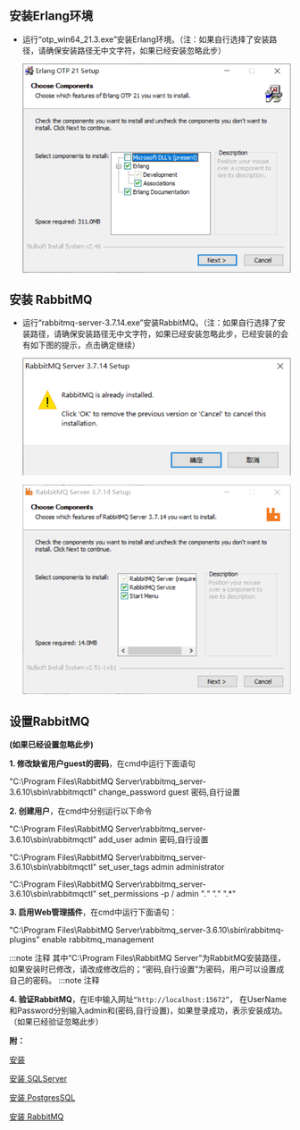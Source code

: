 ## 安装Erlang环境

* 运行“otp_win64_21.3.exe”安装Erlang环境。（注：如果自行选择了安装路径，请确保安装路径无中文字符，如果已经安装忽略此步）

  ![rm](/static/docimg/RM1.png)

## 安装 RabbitMQ

* 运行“rabbitmq-server-3.7.14.exe”安装RabbitMQ。（注：如果自行选择了安装路径，请确保安装路径无中文字符，如果已经安装忽略此步，已经安装的会有如下图的提示，点击确定继续）

  ![rm](/static/docimg/RM2.png)
  
  ![rm](/static/docimg/RM3.png)

## 设置RabbitMQ

**(如果已经设置忽略此步)**

**1. 修改缺省用户guest的密码**，在cmd中运行下面语句

"C:\Program Files\RabbitMQ Server\rabbitmq_server-3.6.10\sbin\rabbitmqctl" change_password guest 密码,自行设置

**2. 创建用户**，在cmd中分别运行以下命令

"C:\Program Files\RabbitMQ Server\rabbitmq_server-3.6.10\sbin\rabbitmqctl" add_user admin 密码,自行设置

"C:\Program Files\RabbitMQ Server\rabbitmq_server-3.6.10\sbin\rabbitmqctl" set_user_tags admin administrator

"C:\Program Files\RabbitMQ Server\rabbitmq_server-3.6.10\sbin\rabbitmqctl" set_permissions -p / admin ".*" ".*" ".*"

**3. 启用Web管理插件**，在cmd中运行下面语句：

"C:\Program Files\RabbitMQ Server\rabbitmq_server-3.6.10\sbin\rabbitmq-plugins" enable rabbitmq_management

:::note 注释
其中“C:\Program Files\RabbitMQ Server”为RabbitMQ安装路径，如果安装时已修改，请改成修改后的；“密码,自行设置”为密码，用户可以设置成自己的密码。
:::note 注释

**4. 验证RabbitMQ**，在IE中输入网址`“http://localhost:15672”`， 在UserName和Password分别输入admin和(密码,自行设置)，如果登录成功，表示安装成功。（如果已经验证忽略此步）

**附：**

[安装](安装/安装.md)

[安装 SQLServer](安装/安装SQLServer.md)

[安装 PostgresSQL](安装/安装PostgresSQL.md)

[安装 RabbitMQ](安装/安装RabbitMQ.md)